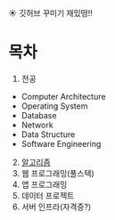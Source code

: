 
:sunny: 깃허브 꾸미기 재밌떵!!
# 목차

1. 전공
- Computer Architecture
- Operating System
- Database
- Network
- Data Structure
- Software Engineering
2. [알고리즘](https://github.com/lee-june0210/Algorithm/blob/main/Algorithm)
3. 웹 프로그래밍(풀스택)
4. 앱 프로그래밍
5. 데이터 프로젝트
6. 서버 인프라(자격증?)
